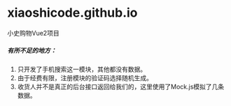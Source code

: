 # xiaoshicode.github.io
小史购物Vue2项目

##### 有所不足的地方：

1. 只开发了手机搜索这一模块，其他都没有数据。
2. 由于经费有限，注册模块的验证码选择随机生成。
3. 收货人并不是真正的后台接口返回给我们的，这里使用了Mock.js模拟了几条数据。